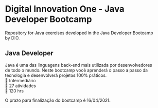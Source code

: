 # Digital Innovation One - Java Developer Bootcamp

Repository for Java exercises developed in the Java Developer Bootcamp by DIO.

## Java Developer
Java é uma das linguagens back-end mais utilizada por desenvolvedores de todo o mundo. Neste bootcamp você aprenderá o passo a passo da tecnologia e desenvolverá projetos 100% práticos.<br>
 Intermediário<br>
 27 atividades<br>
 120 hrs<br>

O prazo para finalização do bootcamp é 16/04/2021.
